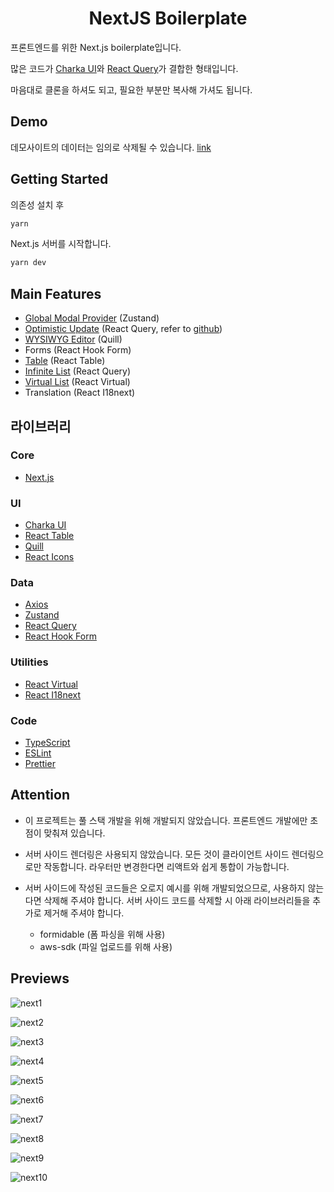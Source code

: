<h1 align="center">NextJS Boilerplate</h1>

프론트엔드를 위한 Next.js boilerplate입니다.

많은 코드가 [Charka UI](https://npmjs.com/package/@chakra-ui/react)와 [React Query](https://npmjs.com/package/@tanstack/react-query)가 결합한 형태입니다.

마음대로 클론을 하셔도 되고, 필요한 부분만 복사해 가셔도 됩니다.

## Demo

데모사이트의 데이터는 임의로 삭제될 수 있습니다. [link](https://nextjs-boilerplate-dusky-phi.vercel.app/)

## Getting Started

의존성 설치 후

```bash
yarn
```

Next.js 서버를 시작합니다.

```bash
yarn dev
```

## Main Features

- [Global Modal Provider](https://github.com/Lee-Minhoon/nextjs-boilerplate/blob/main/src/components/providers/ModalProvider/ModalProvider.tsx) (Zustand)
- [Optimistic Update](https://github.com/Lee-Minhoon/nextjs-boilerplate/blob/main/src/apis/hooks.ts) (React Query, refer to [github](https://github.com/horprogs/react-query))
- [WYSIWYG Editor](https://github.com/Lee-Minhoon/nextjs-boilerplate/blob/main/src/components/common/Editor/Editor.tsx) (Quill)
- Forms (React Hook Form)
- [Table](https://github.com/Lee-Minhoon/nextjs-boilerplate/blob/main/src/components/common/DataTable/DataTable.tsx) (React Table)
- [Infinite List](https://github.com/Lee-Minhoon/nextjs-boilerplate/blob/main/src/components/common/InfiniteList/InfiniteList.tsx) (React Query)
- [Virtual List](https://github.com/Lee-Minhoon/nextjs-boilerplate/blob/main/src/components/common/VirtualList/VirtualListBase.tsx) (React Virtual)
- Translation (React I18next)

## 라이브러리

### Core

- [Next.js](https://www.npmjs.com/package/next)

### UI

- [Charka UI](https://npmjs.com/package/@chakra-ui/react)
- [React Table](https://npmjs.com/package/@tanstack/react-table)
- [Quill](https://www.npmjs.com/package/quill)
- [React Icons](https://npmjs.com/package/react-icons)

### Data

- [Axios](https://www.npmjs.com/package/axios)
- [Zustand](https://npmjs.com/package/zustand)
- [React Query](https://npmjs.com/package/@tanstack/react-query)
- [React Hook Form](https://npmjs.com/package/react-hook-form)

### Utilities

- [React Virtual](https://npmjs.com/package/@tanstack/react-virtual)
- [React I18next](https://www.npmjs.com/package/react-i18next)

### Code

- [TypeScript](https://www.npmjs.com/package/typescript)
- [ESLint](https://www.npmjs.com/package/eslint)
- [Prettier](https://www.npmjs.com/package/prettier)

## Attention

- 이 프로젝트는 풀 스택 개발을 위해 개발되지 않았습니다. 프론트엔드 개발에만 초점이 맞춰져 있습니다.

- 서버 사이드 렌더링은 사용되지 않았습니다. 모든 것이 클라이언트 사이드 렌더링으로만 작동합니다. 라우터만 변경한다면 리액트와 쉽게 통합이 가능합니다.

- 서버 사이드에 작성된 코드들은 오로지 예시를 위해 개발되었으므로, 사용하지 않는다면 삭제해 주셔야 합니다. 서버 사이드 코드를 삭제할 시 아래 라이브러리들을 추가로 제거해 주셔야 합니다.

  - formidable (폼 파싱을 위해 사용)
  - aws-sdk (파일 업로드를 위해 사용)

## Previews

![next1](https://github.com/Lee-Minhoon/nextjs-boilerplate/assets/59780565/9aef2746-0c03-4eb6-b084-ce9afa3f6680)

![next2](https://github.com/Lee-Minhoon/nextjs-boilerplate/assets/59780565/0438fd08-32c6-416a-a3b2-50fa03eb5fd0)

![next3](https://github.com/Lee-Minhoon/nextjs-boilerplate/assets/59780565/07d0e2ea-7e14-48b6-a958-c1fbd7491ca9)

![next4](https://github.com/Lee-Minhoon/nextjs-boilerplate/assets/59780565/ff5dd7a2-b332-4744-a71e-2563b65b6024)

![next5](https://github.com/Lee-Minhoon/nextjs-boilerplate/assets/59780565/8ab59c2f-4049-4aae-aedf-b78d517ef2d5)

![next6](https://github.com/Lee-Minhoon/nextjs-boilerplate/assets/59780565/eb52239b-f874-4cc9-bec4-4fc955c3fb48)

![next7](https://github.com/Lee-Minhoon/nextjs-boilerplate/assets/59780565/ddb1e728-f474-4ef7-829e-985f86243d29)

![next8](https://github.com/Lee-Minhoon/nextjs-boilerplate/assets/59780565/862d76b5-1655-483f-804b-9399c77b0189)

![next9](https://github.com/Lee-Minhoon/nextjs-boilerplate/assets/59780565/e413e8a9-1668-4765-89ef-e655327b9490)

![next10](https://github.com/Lee-Minhoon/nextjs-boilerplate/assets/59780565/81c32aa1-183e-4428-a927-541fdbb6bcf8)
